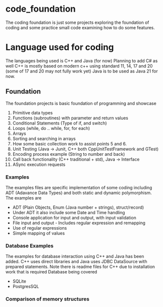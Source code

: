 # code_foundation
The coding foundation is just some projects exploring the foundation of coding and some practice small code examining how to do some features.

# Language used for coding
The languages being used is C++ and Java (for now)
Planning to add C# as well
C++ is mostly based on modern c++ using standard 11, 14, 17 and 20 (some of 17 and 20 may not fully work yet)
Java is to be used as Java 21 for now. 

## Foundation
The foundation projects is basic foundation of programming and showcase
1. Primitive data types 
2. Functions (subroutines) with parameter and return values
3. Conditional Statements (Type of if, and switch)
4. Loops (while, do .. while, for, for each)
5. Arrays
6. Sorting and searching in arrays
7. How some basic collection work to assist points 5 and 6.
8. Unit Testing (Java -> Junit, C++ both CppUnitTestFramework and GTest)
9. Encoding process example (String to number and back)
10. Call back functionality (C++ traditional + std), Java -> Interface
11. ASync execution requests

### Examples
The examples files are specific implementation of some coding including ADT (Adavance Data Types) and both
static and dynamic polymorphism.
The examples are
- ADT (Plain Objects, Enum (Java number + strings), struct/record)
- Under ADT it also include some Date and Time handling
- Console application for input and output, with input validation
- File input and output - Includes regular expression and remapping
- Use of regular expressions
- Simple mapping of values

### Database Examples
The examples for database interaction using C++ and Java has been added. C++ uses direct libraries and Java uses JDBC DataSource with prepared statements.
Note there is readme files for C++ due to installation work that is required
Database being covered
- SQLite
- PostgresSQL

### Comparison of memory structures

